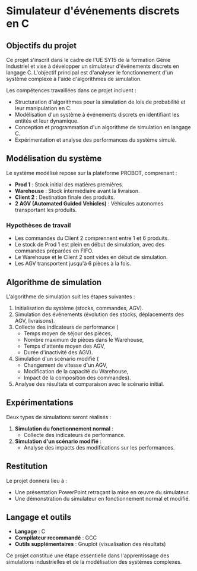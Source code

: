 # Simulateur d'événements discrets en C

## Objectifs du projet

Ce projet s'inscrit dans le cadre de l'UE SY15 de la formation Génie Industriel et vise à développer un simulateur d'événements discrets en langage C. L'objectif principal est d'analyser le fonctionnement d'un système complexe à l'aide d'algorithmes de simulation.

Les compétences travaillées dans ce projet incluent :
- Structuration d'algorithmes pour la simulation de lois de probabilité et leur manipulation en C.
- Modélisation d'un système à événements discrets en identifiant les entités et leur dynamique.
- Conception et programmation d'un algorithme de simulation en langage C.
- Expérimentation et analyse des performances du système simulé.

## Modélisation du système

Le système modélisé repose sur la plateforme PROBOT, comprenant :
- **Prod 1** : Stock initial des matières premières.
- **Warehouse** : Stock intermédiaire avant la livraison.
- **Client 2** : Destination finale des produits.
- **2 AGV (Automated Guided Vehicles)** : Véhicules autonomes transportant les produits.

### Hypothèses de travail
- Les commandes du Client 2 comprennent entre 1 et 6 produits.
- Le stock de Prod 1 est plein en début de simulation, avec des commandes préparées en FIFO.
- Le Warehouse et le Client 2 sont vides en début de simulation.
- Les AGV transportent jusqu'à 6 pièces à la fois.

## Algorithme de simulation

L'algorithme de simulation suit les étapes suivantes :
1. Initialisation du système (stocks, commandes, AGV).
2. Simulation des événements (évolution des stocks, déplacements des AGV, livraisons).
3. Collecte des indicateurs de performance (
   - Temps moyen de séjour des pièces,
   - Nombre maximum de pièces dans le Warehouse,
   - Temps d'attente moyen des AGV,
   - Durée d'inactivité des AGV).
4. Simulation d'un scénario modifié (
   - Changement de vitesse d'un AGV,
   - Modification de la capacité du Warehouse,
   - Impact de la composition des commandes).
5. Analyse des résultats et comparaison avec le scénario initial.

## Expérimentations

Deux types de simulations seront réalisés :
1. **Simulation du fonctionnement normal** :
   - Collecte des indicateurs de performance.
2. **Simulation d'un scénario modifié** :
   - Analyse des impacts des modifications sur les performances.

## Restitution

Le projet donnera lieu à :
- Une présentation PowerPoint retraçant la mise en œuvre du simulateur.
- Une démonstration du simulateur en fonctionnement normal et modifié.

## Langage et outils

- **Langage** : C
- **Compilateur recommandé** : GCC
- **Outils supplémentaires** : Gnuplot (visualisation des résultats)

Ce projet constitue une étape essentielle dans l'apprentissage des simulations industrielles et de la modélisation des systèmes complexes.

